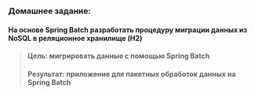 ### Домашнее задание:<br/>

#### На основе Spring Batch разработать процедуру миграции данных из NoSQL в реляционное хранилище (H2)

> #### Цель: мигрировать данные с помощью Spring Batch
> #### Результат: приложение для пакетных обработок данных на Spring Batch